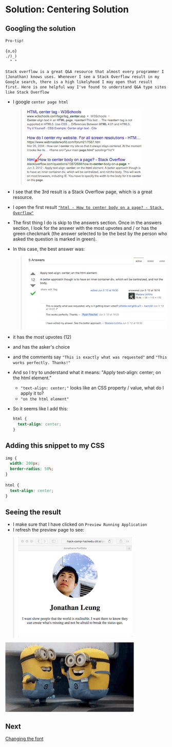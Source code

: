 # Solution: Centering Solution

## Googling the solution

```
Pro-tip!

{o,o}
./)_)
  " "

Stack overflow is a great Q&A resource that almost every programmer I (Jonathan) knows uses. Whenever I see a Stack Overflow result in my Google search, there is a high likelyhood I may open that result first. Here is one helpful way I've found to understand Q&A type sites like Stack Overflow

```

- I google `center page html`

    > ![](img/google_center_page.png)

- I see that the 3rd result is a Stack Overflow page, which is a great resource.

- I open the first result [`"html - How to center body on a page? - Stack Overflow"`](http://stackoverflow.com/questions/10872688/how-to-center-body-on-a-page)

- The first thing I do is skip to the answers section. Once in the answers section, I look for the answer with the most upvotes and / or has the green checkmark (the answer selected to be the best by the person who asked the question is marked in green).
- In this case, the best answer was:

    > ![](img/stack_overflowc_centering_answer.png)

- it has the most upvotes (12)
- and has the asker's choice
- and the comments say `"This is exactly what was requested"` and `"This works perfectly. Thanks!"`
- And so I try to understand what it means: "Apply text-align: center; on the html element."
    - `"text-align: center;"` looks like an CSS property / value, what do I apply it to?
    - `"on the html element"`
- So it seems like I add this:

    ```css
    html {
      text-align: center;
    }
    ```

## Adding this snippet to my CSS

```css
img {
  width: 200px;
  border-radius: 50%;
}

html {
  text-align: center;
}
```

## Seeing the result

- I make sure that I have clicked on `Preview Running Application`
- I refresh the preview page to see:

> ![](img/centered.png)

![](img/celebration.gif)

## Next

[Changing the font](changing_the_font.md)